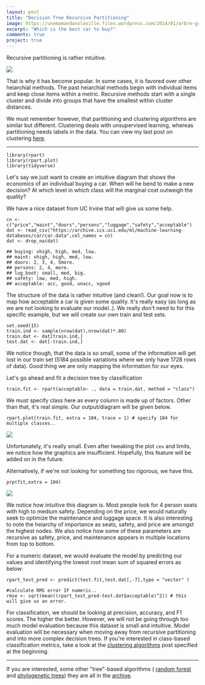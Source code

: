 ```yaml
---
layout: post
title: "Decision Tree Recursive Partitioning"
image: https://unemamandanslaville.files.wordpress.com/2014/01/arbre-gc3a9nc3a9alogique.jpg
excerpt: "Which is the best car to buy?"
comments: true
project: true
---
```



Recursive partitioning is rather intuitive.

![](https://unemamandanslaville.files.wordpress.com/2014/01/arbre-gc3a9nc3a9alogique.jpg)


That is why it has become popular. In some cases, it is favored over other heiarchial methods. The past heiarchial methods begin with individual items and keep close items within a metric. Recursive methods start with a single cluster and divide into groups that have the smallest within cluster distances.

We must remember however, that partitioning and clustering algorithms are similar but different. Clustering deals with unsupervised learning, whereas partitioning needs labels in the data. You can view my last post on clustering [here](https://tykiww.github.io/future_posts/Comparing-Clustering-Methods.nb.html).


<hr>

```{r}
library(rpart)
library(rpart.plot)
library(tidyverse)
```

Let's say we just want to create an intuitive diagram that shows the economics of an individual buying a car. When will he bend to make a new decision? At which level in which class will the marginal cost outweigh the quality?

We have a nice dataset from UC Irvine that will give us some help.

```{r}
cn <- c("price","maint","doors","persons","luggage","safety","acceptable")
dat <- read_csv("https://archive.ics.uci.edu/ml/machine-learning-databases/car/car.data",col_names = cn)
dat <- drop_na(dat)
```

    ## buying: vhigh, high, med, low. 
    ## maint: vhigh, high, med, low. 
    ## doors: 2, 3, 4, 5more. 
    ## persons: 2, 4, more. 
    ## lug_boot: small, med, big. 
    ## safety: low, med, high. 
    ## acceptable: acc, good, unacc, vgood

The structure of the data is rather intuitive (and clean!). Our goal now is to map how acceptable a car is given some quality. It's really easy (as long as we are not looking to evaluate our model..). We really don't need to for this specific example, but we will create our own train and test sets.

```{r}
set.seed(15)
train.ind <- sample(nrow(dat),nrow(dat)*.80)
train.dat <- dat[train.ind,]
test.dat <- dat[-train.ind,]
```

We notice though, that the data is so small, some of the information will get lost in our train set (5184 possible variations where we only have 1728 rows of data). Good thing we are only mapping the information for our eyes. 

Let's go ahead and fit a decision tree by classification

```{r}
train.fit <- rpart(acceptable~ ., data = train.dat, method = "class")
```

We must specify class here as every column is made up of factors. Other than that, it's real simple. Our output/diagram will be given below.

```{r}
rpart.plot(train.fit, extra = 104, trace = 1) # specify 104 for multiple classes..
```

![](https://raw.githubusercontent.com/tykiww/imgbucket/master/img/rpart1/one.png)


Unfortunately, it's really small. Even after tweaking the plot `cex` and limits, we notice how the graphics are insufficient. Hopefully, this feature will be added on in the future.

Alternatively, if we're not looking for something too rigorous, we have this.

```{r}
prp(fit,extra = 104)
```

![](https://raw.githubusercontent.com/tykiww/imgbucket/master/img/rpart1/two.png)

We notice how intuitive this diagram is. Most people look for 4 person seats with high to medium safety. Depending on the price, we would naturally seek to optimize the maintenance and luggage space. It is also interesting to note the heiarchy of importance as seats, safety, and price are amongst the highest nodes. We also notice how some of these parameters are recursive as safety, price, and maintenance appears in multiple locations from top to bottom.

For a numeric dataset, we would evaluate the model by predicting our values and identifying the lowest root mean sum of squared errors as below:

```{r}
rpart_test_pred <- predict(test.fit,test.dat[,-7],type = "vector" )

#calculate RMS error IF numeric..
rmse <- sqrt(mean((rpart_test_pred-test.dat$acceptable)^2)) # this will give us an error.

```

For classification, we should be looking at precision, accuracy, and F1 scores. The higher the better. However, we will not be going through too much model evaluation because this dataset is small and intuitive. Model evaluation will be necessary when moving away from recursive partitioning and into more complex decision trees. If you're interested in class-based classification metrics, take a look at the [clustering algorithms](https://tykiww.github.io/future_posts/Comparing-Clustering-Methods.nb.html) post specified at the beginning.

<hr>

If you are interested, some other "tree"-based algorithms ( [random forest](https://tykiww.github.io/2017-04-05-rf-model/) and [phylogenetic trees](https://tykiww.github.io/2017-05-05-phylogenetic-trees/)) they are all in the [archive](https://tykiww.github.io/archive).

